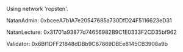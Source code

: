 Using network 'ropsten'.

  NatanAdmin:   0xbceeA7b1A7e20547685a730DfD24F5116623eD31

  NatanLecture: 0x31701a93877d74656982B9C1E0333F2CD35bf962

  Validator:    0x6Bf1DFF21848dDBb9C87869DBEe8145CB3908a9b